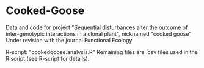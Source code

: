 # Cooked-Goose
Data and code for project "Sequential disturbances alter the outcome of inter-genotypic interactions in a clonal plant", nicknamed "cooked goose"
Under revision with the journal Functional Ecology

R-script: "cookedgoose.analysis.R"
Remaining files are .csv files used in the R script (see R-script for details). 
